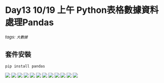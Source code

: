 # Day13 10/19 上午 Python表格數據資料處理Pandas
###### tags: `大數據`

## 套件安裝
`pip install pandas`

![](https://i.imgur.com/8FU1Xwm.png)
![](https://i.imgur.com/cpTzPTt.png)
![](https://i.imgur.com/wdSqSku.png)
![](https://i.imgur.com/vMmbSMT.png)
![](https://i.imgur.com/8iiUDKf.png)
![](https://i.imgur.com/a8JkjRc.png)
![](https://i.imgur.com/EXQhvzt.png)
![](https://i.imgur.com/NZFbEG1.png)
![](https://i.imgur.com/bQzhDsb.png)
![](https://i.imgur.com/48nZmSG.png)
![](https://i.imgur.com/6F41xcA.png)
![](https://i.imgur.com/eBMRvxZ.png)
